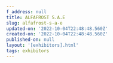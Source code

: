 ```yaml
---
f_address: null
title: ALFAFROST S.A.E
slug: alfafrost-s-a-e
updated-on: '2022-10-04T22:48:48.560Z'
created-on: '2022-10-04T22:48:48.560Z'
published-on: null
layout: '[exhibitors].html'
tags: exhibitors
---
```



